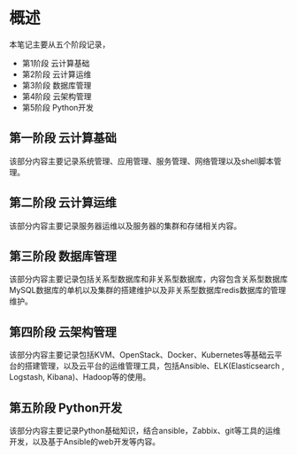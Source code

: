 # 概述

本笔记主要从五个阶段记录，

- 第1阶段 云计算基础 
- 第2阶段 云计算运维 
- 第3阶段 数据库管理 
- 第4阶段 云架构管理 
- 第5阶段 Python开发

## 第一阶段 云计算基础

该部分内容主要记录系统管理、应用管理、服务管理、网络管理以及shell脚本管理。

## 第二阶段 云计算运维

该部分内容主要记录服务器运维以及服务器的集群和存储相关内容。

## 第三阶段 数据库管理

该部分内容主要记录包括关系型数据库和非关系型数据库，内容包含关系型数据库MySQL数据库的单机以及集群的搭建维护以及非关系型数据库redis数据库的管理维护。

## 第四阶段 云架构管理

该部分内容主要记录包括KVM、OpenStack、Docker、Kubernetes等基础云平台的搭建管理，以及云平台的运维管理工具，包括Ansible、ELK(Elasticsearch , Logstash, Kibana)、Hadoop等的使用。

## 第五阶段 Python开发

该部分内容主要记录Python基础知识，结合ansible，Zabbix、git等工具的运维开发，以及基于Ansible的web开发等内容。

